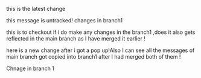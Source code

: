 this is the latest change

this message is untracked! 
changes in branch1 


this is to checkout if i do make any changes in the branch1 ,does it also gets reflected in the main branch as I have merged it earlier ! 


here is a new change after i got a pop up!Also I can see all the messages of main branch got copied into branch1 after I had merged both of them !

Chnage in branch 1 